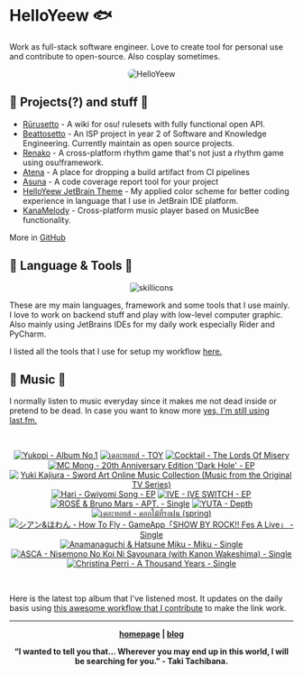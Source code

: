 # HelloYeew 🐟

Work as full-stack software engineer. Love to create tool for personal use and contribute to open-source. Also cosplay sometimes.

<p align=center>
    <img src=https://helloyeew.dev/home.webp style="border-radius: 8px" alt="HelloYeew" />
</p>


## 📄 Projects(?) and stuff 📄

- [Rūrusetto](https://rulesets.info/) - A wiki for osu! rulesets with fully functional open API.
- [Beattosetto](https://beatsets.info/) - An ISP project in year 2 of Software and Knowledge Engineering. Currently maintain as open source projects.
- [Renako](https://github.com/HelloYeew/renako) - A cross-platform rhythm game that's not just a rhythm game using osu!framework.
- [Atena](https://github.com/HelloYeew/atena) - A place for dropping a build artifact from CI pipelines
- [Asuna](https://github.com/HelloYeew/asuna) - A code coverage report tool for your project
- [HelloYeew JetBrain Theme](https://plugins.jetbrains.com/plugin/22883-helloyeew-theme) - My applied color scheme for better coding experience in language that I use in JetBrain IDE platform.
- [KanaMelody](https://github.com/HelloYeew/kana-melody) - Cross-platform music player based on MusicBee functionality.

More in [GitHub](https://github.com/HelloYeew?tab=repositories)

## 📇 Language & Tools 📇

<p align=center>
<img src=https://skillicons.dev/icons?i=python,django,cs,dotnet,java,js,ts,html,css,tailwind,prisma,nestjs,express,astro,svelte,php,docker,pycharm,rider,webstorm,idea,vscode,figma alt="skillicons" />
</p>

These are my main languages, framework and some tools that I use mainly. I love to work on backend stuff and play with low-level computer graphic. Also mainly using JetBrains IDEs for my daily work especially Rider and PyCharm.

I listed all the tools that I use for setup my workflow <a href="https://github.com/HelloYeew/workflow-setup">here.</a>

## 🎵 Music 🎵

I normally listen to music everyday since it makes me not dead inside or pretend to be dead. In case you want to know more <a href="https://www.last.fm/user/HelloYeew">yes, I'm still using last.fm.
  
<br>

<!-- lastfm -->
<p align="center"><a href="https://www.last.fm/music/Yukopi/Album+No,1"><img src="https://lastfm.freetls.fastly.net/i/u/64s/1aff34fdc9f7a35207650fa435aea05b.gif" title="Yukopi - Album No,1"></a> <a href="https://www.last.fm/music/%E0%B9%80%E0%B8%94%E0%B8%AD%E0%B8%B0%E0%B8%97%E0%B8%AD%E0%B8%A2%E0%B8%AA%E0%B9%8C/TOY"><img src="https://lastfm.freetls.fastly.net/i/u/64s/4e3664634cc96c3172024d9044b97f09.jpg" title="เดอะทอยส์ - TOY"></a> <a href="https://www.last.fm/music/Cocktail/The+Lords+Of+Misery"><img src="https://lastfm.freetls.fastly.net/i/u/64s/0f60c133f0de415fc1710665711ab191.png" title="Cocktail - The Lords Of Misery"></a> <a href="https://www.last.fm/music/MC+Mong/20th+Anniversary+Edition+%27Dark+Hole%27+-+EP"><img src="https://lastfm.freetls.fastly.net/i/u/64s/4b1fbf5fec19cb24b5950199b2fc9f99.jpg" title="MC Mong - 20th Anniversary Edition 'Dark Hole' - EP"></a> <a href="https://www.last.fm/music/Yuki+Kajiura/Sword+Art+Online+Music+Collection+(Music+from+the+Original+TV+Series)"><img src="https://lastfm.freetls.fastly.net/i/u/64s/7f0460ce1f34ce6576b7e482ed2ce00b.jpg" title="Yuki Kajiura - Sword Art Online Music Collection (Music from the Original TV Series)"></a> <a href="https://www.last.fm/music/Hari/Gwiyomi+Song+-+EP"><img src="https://lastfm.freetls.fastly.net/i/u/64s/33324441d0b447b4c702ade9b1f3f815.jpg" title="Hari - Gwiyomi Song - EP"></a> <a href="https://www.last.fm/music/IVE/IVE+SWITCH+-+EP"><img src="https://lastfm.freetls.fastly.net/i/u/64s/b31abcd673f9fd3fb910d175e4a3b732.jpg" title="IVE - IVE SWITCH - EP"></a> <a href="https://www.last.fm/music/ROS%C3%89+&+Bruno+Mars/APT.+-+Single"><img src="https://lastfm.freetls.fastly.net/i/u/64s/92b29a3a5afa916d731ff0a5dd9cd6dd.png" title="ROSÉ & Bruno Mars - APT. - Single"></a> <a href="https://www.last.fm/music/YUTA/Depth"><img src="https://lastfm.freetls.fastly.net/i/u/64s/845c6ec136a482d444db350ede693bd5.jpg" title="YUTA - Depth"></a> <a href="https://www.last.fm/music/%E0%B9%80%E0%B8%94%E0%B8%AD%E0%B8%B0%E0%B8%97%E0%B8%AD%E0%B8%A2%E0%B8%AA%E0%B9%8C/%E0%B8%94%E0%B8%AD%E0%B8%81%E0%B9%84%E0%B8%A1%E0%B9%89%E0%B8%97%E0%B8%B5%E0%B9%88%E0%B8%A3%E0%B8%AD%E0%B8%9D%E0%B8%99+(spring)"><img src="https://lastfm.freetls.fastly.net/i/u/64s/71f0362378cc9de1f913d94bbc48cae9.jpg" title="เดอะทอยส์ - ดอกไม้ที่รอฝน (spring)"></a> <a href="https://www.last.fm/music/%E3%82%B7%E3%82%A2%E3%83%B3&%E3%81%BB%E3%82%8F%E3%82%93/How+To+Fly+-+GameApp%E3%80%8CSHOW+BY+ROCK!!+Fes+A+Live%E3%80%8D+-+Single"><img src="https://lastfm.freetls.fastly.net/i/u/64s/89af4626283f88f6cd3ced81fe1451d9.jpg" title="シアン&ほわん - How To Fly - GameApp「SHOW BY ROCK!! Fes A Live」 - Single"></a> <a href="https://www.last.fm/music/Anamanaguchi+&+Hatsune+Miku/Miku+-+Single"><img src="https://lastfm.freetls.fastly.net/i/u/64s/451cb3bad14455da189c31a8e19f89fb.jpg" title="Anamanaguchi & Hatsune Miku - Miku - Single"></a> <a href="https://www.last.fm/music/ASCA/Nisemono+No+Koi+Ni+Sayounara+(with+Kanon+Wakeshima)+-+Single"><img src="https://lastfm.freetls.fastly.net/i/u/64s/0e16ccd2047e7b4c8fd7b0653e165bb3.png" title="ASCA - Nisemono No Koi Ni Sayounara (with Kanon Wakeshima) - Single"></a> <a href="https://www.last.fm/music/Christina+Perri/A+Thousand+Years+-+Single"><img src="https://lastfm.freetls.fastly.net/i/u/64s/fad17de2e92cf0304c2c36290eaf7c58.jpg" title="Christina Perri - A Thousand Years - Single"></a> </p>

<br>

Here is the latest top album that I've listened most. It updates on the daily basis using <a href="https://github.com/melipass/lastfm-to-markdown/">this awesome workflow that I contribute</a> to make the link work.

---

<p align="center"><b><a href="https://helloyeew.dev">homepage</a> | <b><a href="https://helloyeew.dev/blog">blog</a></p>

<p align="center">“I wanted to tell you that… Wherever you may end up in this world, I will be searching for you.” - Taki Tachibana.</p>

